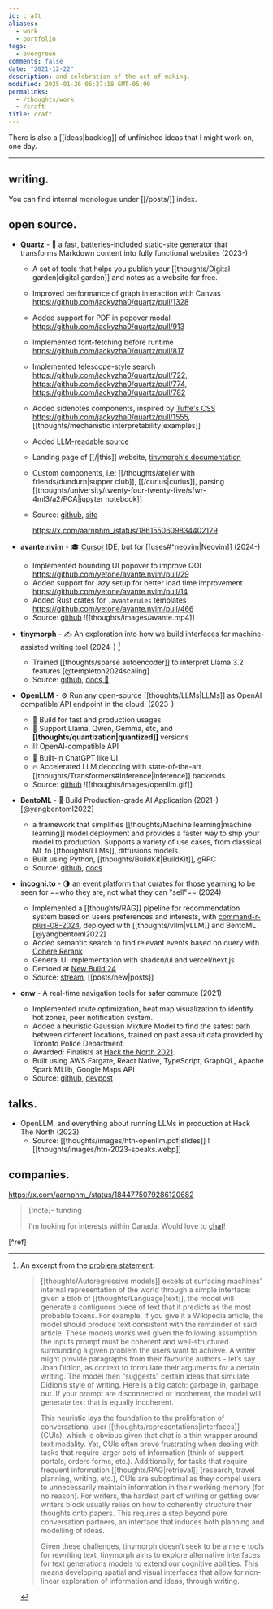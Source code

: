 ```yaml
---
id: craft
aliases:
  - work
  - portfolio
tags:
  - evergreen
comments: false
date: "2021-12-22"
description: and celebration of the act of making.
modified: 2025-01-26 06:27:18 GMT-05:00
permalinks:
  - /thoughts/work
  - /craft
title: craft.
---
```


There is also a [[ideas|backlog]] of unfinished ideas that I might work on, one day.

---

## writing.

You can find internal monologue under [[/posts/]] index.

## open source.

- **Quartz** - :seedling: a fast, batteries-included static-site generator that transforms Markdown content into fully functional websites (2023-)

  - A set of tools that helps you publish your [[thoughts/Digital garden|digital garden]] and notes as a website for free.
  - Improved performance of graph interaction with Canvas https://github.com/jackyzha0/quartz/pull/1328
  - Added support for PDF in popover modal https://github.com/jackyzha0/quartz/pull/913
  - Implemented font-fetching before runtime https://github.com/jackyzha0/quartz/pull/817
  - Implemented telescope-style search https://github.com/jackyzha0/quartz/pull/722, https://github.com/jackyzha0/quartz/pull/774, https://github.com/jackyzha0/quartz/pull/782
  - Added sidenotes components, inspired by [Tuffe's CSS](https://edwardtufte.github.io/tufte-css/) https://github.com/jackyzha0/quartz/pull/1555, [[thoughts/mechanistic interpretability|examples]]
  - Added [LLM-readable source](https://x.com/aarnphm_/status/1857955302110376342)
  - Landing page of [[/|this]] website, [tinymorph's documentation](tinymorph.aarnphm.xyz)
  - Custom components, i.e: [[/thoughts/atelier with friends/dundurn|supper club]], [[/curius|curius]], parsing [[thoughts/university/twenty-four-twenty-five/sfwr-4ml3/a2/PCA|jupyter notebook]]
  - Source: [github](https://github.com/jackyzha0/quartz), [site](https://quartz.jzhao.xyz/)

    https://x.com/aarnphm_/status/1861550609834402129

- **avante.nvim** - :mortar_board: [Cursor](https://www.cursor.com/) IDE, but for [[uses#^neovim|Neovim]] (2024-)

  - Implemented bounding UI popover to improve QOL https://github.com/yetone/avante.nvim/pull/29
  - Added support for lazy setup for better load time improvement https://github.com/yetone/avante.nvim/pull/14
  - Added Rust crates for `.avanterules` templates https://github.com/yetone/avante.nvim/pull/466
  - Source: [github](https://github.com/yetone/avante.nvim)
    ![[thoughts/images/avante.mp4]]

- **tinymorph** - :writing_hand: An exploration into how we build interfaces for machine-assisted writing tool (2024-) [^tinymorph]

  - Trained [[thoughts/sparse autoencoder]] to interpret Llama 3.2 features [@templeton2024scaling]
  - Source: [github](https://github.com/aarnphm/tinymorph), [docs :construction:](https://tinymorph.aarnphm.xyz/)

- **OpenLLM** - :gear: Run any open-source [[thoughts/LLMs|LLMs]] as OpenAI compatible API endpoint in the cloud. (2023-)

  - 🔬 Build for fast and production usages
  - 🚂 Support Llama, Qwen, Gemma, etc, and **[[thoughts/quantization|quantized]]** versions
  - ⛓️ OpenAI-compatible API
  - 💬 Built-in ChatGPT like UI
  - 🔥 Accelerated LLM decoding with state-of-the-art [[thoughts/Transformers#Inference|inference]] backends
  - Source: [github](https://github.com/bentoml/openllm)
    ![[thoughts/images/openllm.gif]]

- **BentoML** - :bento: Build Production-grade AI Application (2021-) [@yangbentoml2022]

  - a framework that simplifies [[thoughts/Machine learning|machine learning]] model deployment and provides a faster way to ship your model to production. Supports a variety of use cases, from classical ML to [[thoughts/LLMs]], diffusions models.
  - Built using Python, [[thoughts/BuildKit|BuildKit]], gRPC
  - Source: [github](https://github.com/bentoml/bentoml), [docs](https://docs.bentoml.com)

- **incogni.to** - :last_quarter_moon: an event platform that curates for those yearning to be seen for ==who they are, not what they can "sell"== (2024)

  - Implemented a [[thoughts/RAG]] pipeline for recommendation system based on users preferences and interests, with [command-r-plus-08-2024](https://huggingface.co/CohereForAI/c4ai-command-r-plus), deployed with [[thoughts/vllm|vLLM]] and BentoML [@yangbentoml2022]
  - Added semantic search to find relevant events based on query with [Cohere Rerank](https://cohere.com/rerank)
  - General UI implementation with shadcn/ui and vercel/next.js
  - Demoed at [New Build'24](https://x.com/newsystems_/status/1828455648377327976)
  - Source: [stream](https://x.com/i/broadcasts/1OwxWNvzRejJQ), [[posts/new|posts]]

- **onw** - A real-time navigation tools for safer commute (2021)
  - Implemented route optimization, heat map visualization to identify hot zones, peer notification system.
  - Added a heuristic Gaussian Mixture Model to find the safest path between different locations, trained on past assault data provided by Toronto Police Department.
  - Awarded: Finalists at [Hack the North 2021](https://devpost.com/software/twogether).
  - Built using AWS Fargate, React Native, TypeScript, GraphQL, Apache Spark MLlib, Google Maps API
  - Source: [github](https://github.com/tiproad/omw), [devpost](https://devpost.com/software/twogether)

[^tinymorph]:
    An excerpt from the [problem statement](https://tinymorph.aarnphm.xyz/ProblemStatementAndGoals/ProblemStatement):

    > [[thoughts/Autoregressive models]] excels at surfacing machines’ internal representation of the world through a simple interface: given a blob of [[thoughts/Language|text]], the model will generate a contiguous piece of text that it predicts as the most probable tokens. For example, if you give it a Wikipedia article, the model should produce text consistent with the remainder of said article. These models works well given the following assumption: the inputs prompt must be coherent and well-structured surrounding a given problem the users want to achieve. A writer might provide paragraphs from their favourite authors - let’s say Joan Didion, as context to formulate their arguments for a certain writing. The model then “suggests” certain ideas that simulate Didion’s style of writing. Here is a big catch: garbage in, garbage out. If your prompt are disconnected or incoherent, the model will generate text that is equally incoherent.
    >
    > This heuristic lays the foundation to the proliferation of conversational user [[thoughts/representations|interfaces]] (CUIs), which is obvious given that chat is a thin wrapper around text modality. Yet, CUIs often prove frustrating when dealing with tasks that require larger sets of information (think of support portals, orders forms, etc.). Additionally, for tasks that require frequent information [[thoughts/RAG|retrieval]] (research, travel planning, writing, etc.), CUIs are suboptimal as they compel users to unnecessarily maintain information in their working memory (for no reason). For writers, the hardest part of writing or getting over writers block usually relies on how to coherently structure their thoughts onto papers. This requires a step beyond pure conversation partners, an interface that induces both planning and modelling of ideas.
    >
    > Given these challenges, tinymorph doesn’t seek to be a mere tools for rewriting text. tinymorph aims to explore alternative interfaces for text generations models to extend our cognitive abilities. This means developing spatial and visual interfaces that allow for non-linear exploration of information and ideas, through writing.

## talks.

- OpenLLM, and everything about running LLMs in production at Hack The North (2023)
  - Source: [[thoughts/images/htn-openllm.pdf|slides]]
    ![[thoughts/images/htn-2023-speaks.webp]]

## companies.

https://x.com/aarnphm_/status/1844775079286120682

> [!note]- funding
>
> I'm looking for interests within Canada. Would love to [chat](mailto:contact@aarnphm.xyz)!

[^ref]
